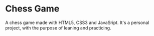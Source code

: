 # Chess Game
 A chess game made with HTML5, CSS3 and JavaSript. It's a personal project, with the purpose of leaning and practicing.
